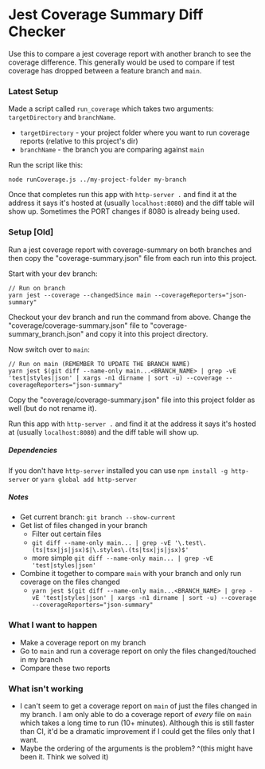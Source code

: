 # Jest Coverage Summary Diff Checker

Use this to compare a jest coverage report with another branch to see the coverage difference. This generally would be used to compare if test coverage has dropped between a feature branch and `main`.

### Latest Setup

Made a script called `run_coverage` which takes two arguments: `targetDirectory` and `branchName`.
* `targetDirectory` - your project folder where you want to run coverage reports (relative to this project's dir)
* `branchName` - the branch you are comparing against `main`

Run the script like this:
```
node runCoverage.js ../my-project-folder my-branch
```

Once that completes run this app with `http-server .` and find it at the address it says it's hosted at (usually `localhost:8080`) and the diff table will show up. Sometimes the PORT changes if 8080 is already being used.

### Setup [Old]

Run a jest coverage report with coverage-summary on both branches and then copy the "coverage-summary.json" file from each run into this project.

Start with your dev branch:
```
// Run on branch
yarn jest --coverage --changedSince main --coverageReporters="json-summary"
```
Checkout your dev branch and run the command from above. Change the "coverage/coverage-summary.json" file to "coverage-summary_branch.json" and copy it into this project directory.

Now switch over to `main`:
```
// Run on main (REMEMBER TO UPDATE THE BRANCH NAME)
yarn jest $(git diff --name-only main...<BRANCH_NAME> | grep -vE 'test|styles|json' | xargs -n1 dirname | sort -u) --coverage --coverageReporters="json-summary"
```
Copy the "coverage/coverage-summary.json" file into this project folder as well (but do not rename it).

Run this app with `http-server .` and find it at the address it says it's hosted at (usually `localhost:8080`) and the diff table will show up.

##### Dependencies

If you don't have `http-server` installed you can use `npm install -g http-server` or `yarn global add http-server`

##### Notes
* Get current branch: `git branch --show-current`
* Get list of files changed in your branch
  - Filter out certain files
  - `git diff --name-only main... | grep -vE '\.test\.(ts|tsx|js|jsx)$|\.styles\.(ts|tsx|js|jsx)$'`
  - more simple `git diff --name-only main... | grep -vE 'test|styles|json'`
* Combine it together to compare `main` with your branch and only run coverage on the files changed
  - `yarn jest $(git diff --name-only main...<BRANCH_NAME> | grep -vE 'test|styles|json' | xargs -n1 dirname | sort -u) --coverage --coverageReporters="json-summary"`


### What I want to happen
- Make a coverage report on my branch
- Go to `main` and run a coverage report on only the files changed/touched in my branch
- Compare these two reports

### What isn't working
- I can't seem to get a coverage report on `main` of just the files changed in my branch. I am only able to do a coverage report of _every_ file on `main` which takes a long time to run (10+ minutes). Although this is still faster than CI, it'd be a dramatic improvement if I could get the files only that I want.
- Maybe the ordering of the arguments is the problem? ^(this might have been it. Think we solved it)